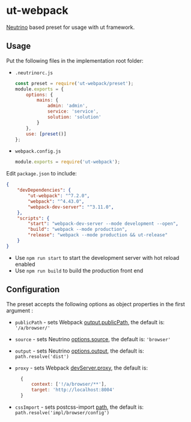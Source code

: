 # ut-webpack

[Neutrino](https://neutrinojs.org/) based preset for usage with ut framework.

## Usage

Put the following files in the implementation root folder:

- `.neutrinorc.js`

  ```js
  const preset = require('ut-webpack/preset');
  module.exports = {
      options: {
          mains: {
              admin: 'admin',
              service: 'service',
              solution: 'solution'
          }
      },
      use: [preset()]
  };
  ```

- `webpack.config.js`

  ```js
  module.exports = require('ut-webpack');
  ```

Edit `package.json` to include:

```json
{
    "devDependencies": {
        "ut-webpack": "^7.2.0",
        "webpack": "^4.43.0",
        "webpack-dev-server": "^3.11.0",
    },
    "scripts": {
        "start": "webpack-dev-server --mode development --open",
        "build": "webpack --mode production",
        "release": "webpack --mode production && ut-release"
    }
}
```

- Use `npm run start` to start the development server with hot reload enabled
- Use `npm run build` to build the production front end

## Configuration

The preset accepts the following options as object properties
in the first argument :

- `publicPath` - sets Webpack
  [output.publicPath](https://webpack.js.org/configuration/output/#output-publicpath),
  the default is: `'/a/browser/'`
- `source` - sets Neutrino
  [options.source](https://neutrinojs.org/api/#optionssource),
  the default is: `'browser'`
- `output` - sets Neutrino
  [options.output](https://neutrinojs.org/api/#optionsoutput),
  the default is: `path.resolve('dist')`
- `proxy` - sets Webpack
  [devServer.proxy](https://webpack.js.org/configuration/dev-server/#devserverproxy),
  the default is:

  ```js
    {
        context: ['!/a/browser/**'],
        target: 'http://localhost:8004'
    }
  ```

- `cssImport` - sets postcss-import
  [path](https://www.npmjs.com/package/postcss-import#path),
  the default is: `path.resolve('impl/browser/config')`
